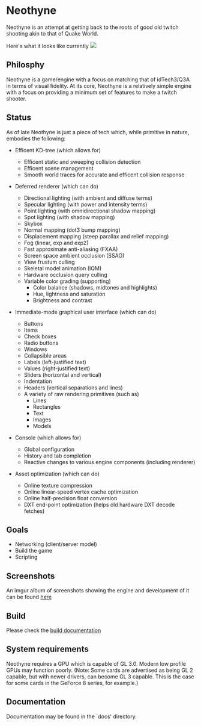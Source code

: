 # Neothyne

Neothyne is an attempt at getting back to the roots of good old twitch shooting
akin to that of Quake World.

Here's what it looks like currently
![](http://i.imgur.com/zPHXmH2.png)

## Philosphy

Neothyne is a game/engine with a focus on matching that of idTech3/Q3A in terms
of visual fidelity. At its core, Neothyne is a relatively simple engine with a
focus on providing a minimum set of features to make a twitch shooter.

## Status

As of late Neothyne is just a piece of tech which, while primitive in nature,
embodies the following:

* Efficent KD-tree (which allows for)
  * Efficent static and sweeping collision detection
  * Efficent scene management
  * Smooth world traces for accurate and efficent collision response

* Deferred renderer (which can do)
  * Directional lighting (with ambient and diffuse terms)
  * Specular lighting (with power and intensity terms)
  * Point lighting (with omnidirectional shadow mapping)
  * Spot lighting (with shadow mapping)
  * Skybox
  * Normal mapping (dot3 bump mapping)
  * Displacement mapping (steep parallax and relief mapping)
  * Fog (linear, exp and exp2)
  * Fast approximate anti-aliasing (FXAA)
  * Screen space ambient occlusion (SSAO)
  * View frustum culling
  * Skeletal model animation (IQM)
  * Hardware occlusion query culling
  * Variable color grading (supporting)
    * Color balance (shadows, midtones and highlights)
    * Hue, lightness and saturation
    * Brightness and contrast

* Immediate-mode graphical user interface (which can do)
  * Buttons
  * Items
  * Check boxes
  * Radio buttons
  * Windows
  * Collapsible areas
  * Labels (left-justified text)
  * Values (right-justified text)
  * Sliders (horizontal and vertical)
  * Indentation
  * Headers (vertical separations and lines)
  * A variety of raw rendering primitives (such as)
    * Lines
    * Rectangles
    * Text
    * Images
    * Models

* Console (which allows for)
  * Global configuration
  * History and tab completion
  * Reactive changes to various engine components (including renderer)

* Asset optimization (which can do)
  * Online texture compression
  * Online linear-speed vertex cache optimization
  * Online half-precision float conversion
  * DXT end-point optimization (helps old hardware DXT decode fetches)

## Goals

* Networking (client/server model)
* Build the game
* Scripting

## Screenshots
An imgur album of screenshots showing the engine and development of it can
be found [here](http://imgur.com/a/Y3Rfi)

## Build
Please check the [build documentation](docs/BUILDING.md)

## System requirements
Neothyne requires a GPU which is capable of GL 3.0. Modern low profile GPUs may
function poorly. (Note: Some cards are advertised as being GL 2 capable, but
with newer drivers, can become GL 3 capable. This is the case for some cards in
the GeForce 8 series, for example.)

## Documentation
Documentation may be found in the `docs' directory.
